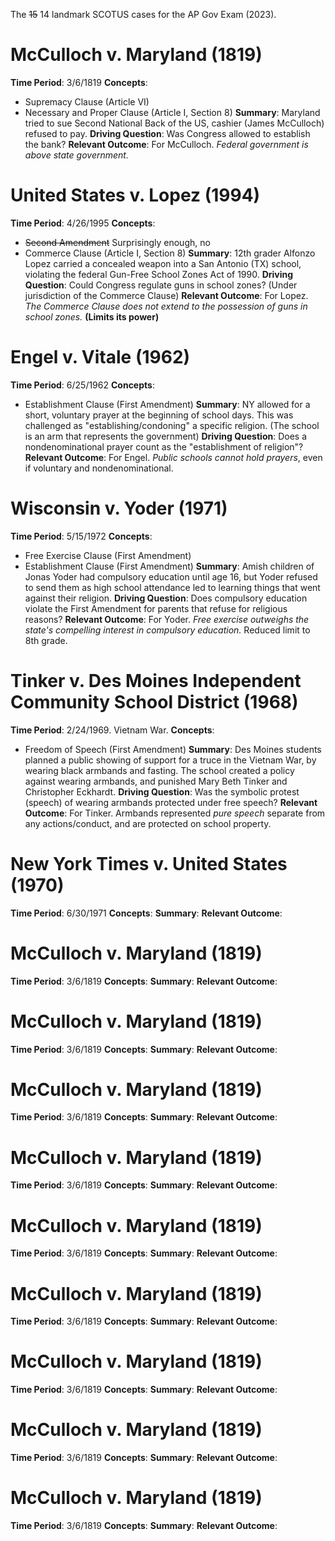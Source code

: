 The ~~15~~ 14 landmark SCOTUS cases for the AP Gov Exam (2023).

# McCulloch v. Maryland (1819)
**Time Period**: 3/6/1819
**Concepts**:
- Supremacy Clause (Article VI)
- Necessary and Proper Clause (Article I, Section 8)
**Summary**: Maryland tried to sue Second National Back of the US, cashier (James McCulloch) refused to pay.
**Driving Question**: Was Congress allowed to establish the bank?
**Relevant Outcome**: For McCulloch. *Federal government is above state government.*

# United States v. Lopez (1994)
**Time Period**: 4/26/1995
**Concepts**:
- ~~Second Amendment~~ Surprisingly enough, no
- Commerce Clause (Article I, Section 8)
**Summary**: 12th grader Alfonzo Lopez carried a concealed weapon into a San Antonio (TX) school, violating the federal Gun-Free School Zones Act of 1990.
**Driving Question**: Could Congress regulate guns in school zones? (Under jurisdiction of the Commerce Clause)
**Relevant Outcome**: For Lopez. *The Commerce Clause does not extend to the possession of guns in school zones.* **(Limits its power)**

# Engel v. Vitale (1962)
**Time Period**: 6/25/1962
**Concepts**:
- Establishment Clause (First Amendment)
**Summary**: NY allowed for a short, voluntary prayer at the beginning of school days. This was challenged as "establishing/condoning" a specific religion. (The school is an arm that represents the government)
**Driving Question**: Does a nondenominational prayer count as the "establishment of religion"?
**Relevant Outcome**: For Engel. *Public schools cannot hold prayers*, even if voluntary and nondenominational.

# Wisconsin v. Yoder (1971)
**Time Period**: 5/15/1972
**Concepts**:
- Free Exercise Clause (First Amendment)
- Establishment Clause (First Amendment)
**Summary**: Amish children of Jonas Yoder had compulsory education until age 16, but Yoder refused to send them as high school attendance led to learning things that went against their religion.
**Driving Question**: Does compulsory education violate the First Amendment for parents that refuse for religious reasons?
**Relevant Outcome**: For Yoder. *Free exercise outweighs the state's compelling interest in compulsory education.* Reduced limit to 8th grade.

# Tinker v. Des Moines Independent Community School District (1968)
**Time Period**: 2/24/1969. Vietnam War.
**Concepts**:
- Freedom of Speech (First Amendment)
**Summary**: Des Moines students planned a public showing of support for a truce in the Vietnam War, by wearing black armbands and fasting. The school created a policy against wearing armbands, and punished Mary Beth Tinker and Christopher Eckhardt.
**Driving Question**: Was the symbolic protest (speech) of wearing armbands protected under free speech?
**Relevant Outcome**: For Tinker. Armbands represented *pure speech* separate from any actions/conduct, and are protected on school property.

# New York Times v. United States (1970)
**Time Period**: 6/30/1971
**Concepts**:
**Summary**:
**Relevant Outcome**:

# McCulloch v. Maryland (1819)
**Time Period**: 3/6/1819
**Concepts**:
**Summary**:
**Relevant Outcome**:

# McCulloch v. Maryland (1819)
**Time Period**: 3/6/1819
**Concepts**:
**Summary**:
**Relevant Outcome**:

# McCulloch v. Maryland (1819)
**Time Period**: 3/6/1819
**Concepts**:
**Summary**:
**Relevant Outcome**:

# McCulloch v. Maryland (1819)
**Time Period**: 3/6/1819
**Concepts**:
**Summary**:
**Relevant Outcome**:

# McCulloch v. Maryland (1819)
**Time Period**: 3/6/1819
**Concepts**:
**Summary**:
**Relevant Outcome**:

# McCulloch v. Maryland (1819)
**Time Period**: 3/6/1819
**Concepts**:
**Summary**:
**Relevant Outcome**:

# McCulloch v. Maryland (1819)
**Time Period**: 3/6/1819
**Concepts**:
**Summary**:
**Relevant Outcome**:

# McCulloch v. Maryland (1819)
**Time Period**: 3/6/1819
**Concepts**:
**Summary**:
**Relevant Outcome**:

# McCulloch v. Maryland (1819)
**Time Period**: 3/6/1819
**Concepts**:
**Summary**:
**Relevant Outcome**:
